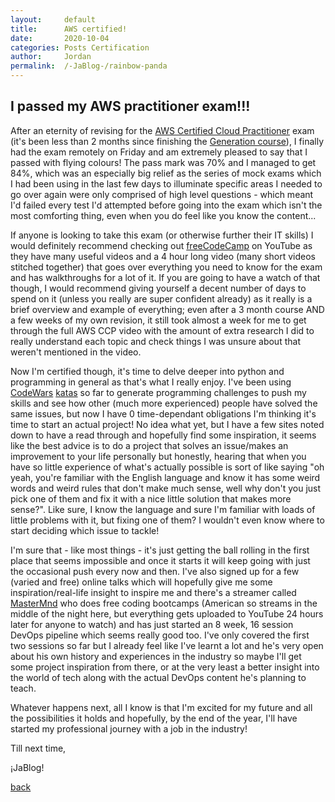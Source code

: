 ```yaml
---
layout: 	default
title:  	AWS certified!
date:   	2020-10-04
categories: Posts Certification
author: 	Jordan
permalink: 	/-JaBlog-/rainbow-panda
---
```



## I passed my AWS practitioner exam!!!

After an eternity of revising for the [AWS Certified Cloud Practitioner](https://aws.amazon.com/certification/certified-cloud-practitioner/) exam (it's been less than 2 months since finishing the [Generation course](https://uk.generation.org/birmingham/aws-restart/)), I finally had the exam remotely on Friday and am extremely pleased to say that I passed with flying colours!
The pass mark was 70% and I managed to get 84%, which was an especially big relief as the series of mock exams which I had been using in the last few days to illuminate specific areas I needed to go over again were only comprised of high level questions - which meant I'd failed every test I'd attempted before going into the exam which isn't the most comforting thing, even when you do feel like you know the content... 

If anyone is looking to take this exam (or otherwise further their IT skills) I would definitely recommend checking out [freeCodeCamp](https://www.youtube.com/channel/UC8butISFwT-Wl7EV0hUK0BQ) on YouTube as they have many useful videos and a 4 hour long video (many short videos stitched together) that goes over everything you need to know for the exam and has walkthroughs for a lot of it.
If you are going to have a watch of that though, I would recommend giving yourself a decent number of days to spend on it (unless you really are super confident already) as it really is a brief overview and example of everything; even after a 3 month course AND a few weeks of my own revision, it still took almost a week for me to get through the full AWS CCP video with the amount of extra research I did to really understand each topic and check things I was unsure about that weren't mentioned in the video.

Now I'm certified though, it's time to delve deeper into python and programming in general as that's what I really enjoy. I've been using [CodeWars](https://www.codewars.com/) [katas](https://www.codewars.com/users/jordo23/completed) so far to generate programming challenges to push my skills and see how other (much more experienced) people have solved the same issues, but now I have 0 time-dependant obligations I'm thinking it's time to start an actual project!
No idea what yet, but I have a few sites noted down to have a read through and hopefully find some inspiration, it seems like the best advice is to do a project that solves an issue/makes an improvement to your life personally but honestly, hearing that when you have so little experience of what's actually possible is sort of like saying "oh yeah, you're familiar with the English language and know it has some weird words and weird rules that don't make much sense, well why don't you just pick one of them and fix it with a nice little solution that makes more sense?".
Like sure, I know the language and sure I'm familiar with loads of little problems with it, but fixing one of them? I wouldn't even know where to start deciding which issue to tackle!

I'm sure that - like most things - it's just getting the ball rolling in the first place that seems impossible and once it starts it will keep going with just the occasional push every now and then.
I've also signed up for a few (varied and free) online talks which will hopefully give me some inspiration/real-life insight to inspire me and there's a streamer called [MasterMnd](https://academy.mastermnd.io/) who does free coding bootcamps (American so streams in the middle of the night here, but everything gets uploaded to YouTube 24 hours later for anyone to watch) and has just started an 8 week, 16 session DevOps pipeline which seems really good too.
I've only covered the first two sessions so far but I already feel like I've learnt a lot and he's very open about his own history and experiences in the industry so maybe I'll get some project inspiration from there, or at the very least a better insight into the world of tech along with the actual DevOps content he's planning to teach.

Whatever happens next, all I know is that I'm excited for my future and all the possibilities it holds and hopefully, by the end of the year, I'll have started my professional journey with a job in the industry!

Till next time,

¡JaBlog!

[back](./)
